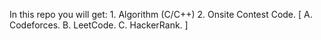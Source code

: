 In this repo you will get:
    1. Algorithm (C/C++)
    2. Onsite Contest Code.
      [ A. Codeforces.
        B. LeetCode.
        C. HackerRank. ]

